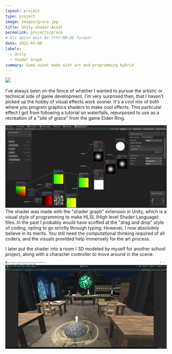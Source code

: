 ```yaml
---
layout: project
type: project
image: images/grace.jpg
title: Unity-Shader-Asset
permalink: projects/grace
# All dates must be YYYY-MM-DD format!
date: 2022-03-08
labels:
  - Unity
  - Shader Graph
summary: Game asset made with art and programming hybrid
---
```


<img class="ui medium right floated rounded image" src="../images/grace.gif">

I've always been on the fence of whether I wanted to pursue the artistic or technical side of game development. I'm very surprised then, that I haven't picked up the hobby of visual effects work sooner. It's a cool mix of both where you program graphics shaders to make cool effects. This particular effect I got from following a tutorial on waterfalls, repurposed to use as a recreation of a "site of grace" from the game Elden Ring.

<img class="ui medium right floated rounded image" src="../images/shader.png">
The shader was made with the "shader graph" extension in Unity, which is a visual style of programming to make HLSL (High level Shader Language) files. In the past I probably would have scoffed at the "drag and drop" style of coding, opting to go strictly through typing. However, I now absolutely believe in its merits. You still need the computational thinking required of all coders, and the visuals provided help immensely for the art process.

I later put the shader into a room I 3D modeled by myself for another school project, along with a character controller to move around in the scene.

<img class="ui medium right floated rounded image" src="../images/scene.jpg">

